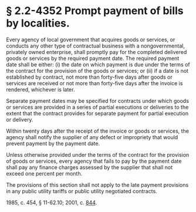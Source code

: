 # § 2.2-4352 Prompt payment of bills by localities.

<p>Every agency of local government that acquires goods or services, or conducts any other type of contractual business with a nongovernmental, privately owned enterprise, shall promptly pay for the completed delivered goods or services by the required payment date. The required payment date shall be either: (i) the date on which payment is due under the terms of the contract for the provision of the goods or services; or (ii) if a date is not established by contract, not more than forty-five days after goods or services are received or not more than forty-five days after the invoice is rendered, whichever is later.</p><p>Separate payment dates may be specified for contracts under which goods or services are provided in a series of partial executions or deliveries to the extent that the contract provides for separate payment for partial execution or delivery.</p><p>Within twenty days after the receipt of the invoice or goods or services, the agency shall notify the supplier of any defect or impropriety that would prevent payment by the payment date.</p><p>Unless otherwise provided under the terms of the contract for the provision of goods or services, every agency that fails to pay by the payment date shall pay any finance charges assessed by the supplier that shall not exceed one percent per month.</p><p>The provisions of this section shall not apply to the late payment provisions in any public utility tariffs or public utility negotiated contracts.</p><p>1985, c. 454, § 11-62.10; 2001, c. <a href='http://lis.virginia.gov/cgi-bin/legp604.exe?011+ful+CHAP0844'>844</a>.</p>